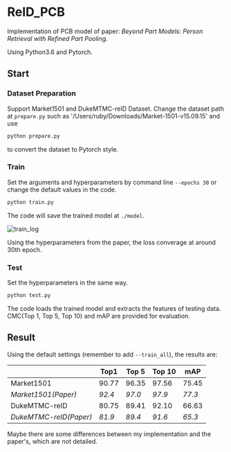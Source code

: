 # ReID_PCB

Implementation of PCB model of paper: *Beyond Part Models: Person Retrieval with Refined Part Pooling.*

Using Python3.6 and Pytorch.

## Start

### Dataset Preparation

Support Market1501 and DukeMTMC-reID Dataset. Change the dataset path at `prepare.py` such as '/Users/ruby/Downloads/Market-1501-v15.09.15' and use

```python
python prepare.py
```

to convert the dataset to Pytorch style. 

### Train

Set the arguments and hyperparameters by command line `--epochs 30` or change the default values in the code.

```python
python train.py
```

The code will save the trained model at `./model`.

![train_log](https://i.loli.net/2018/03/19/5aaf1664bae2b.jpg)

Using the hyperparameters from the paper, the loss converage at around 30th epoch. 

### Test

Set the hyperparameters in the same way.

```python
python test.py
```

The code loads the trained model and extracts the features of testing data. CMC(Top 1, Top 5, Top 10) and mAP are provided for evaluation.

## Result

Using the default settings (remember to add `--train_all`), the results are:

|                        | Top1   | Top 5  | Top 10 | mAP    |
| ---------------------- | ------ | ------ | ------ | ------ |
| Market1501             | 90.77  | 96.35  | 97.56  | 75.45  |
| *Market1501(Paper)*    | *92.4* | *97.0* | *97.9* | *77.3* |
| DukeMTMC-reID          | 80.75  | 89.41  | 92.10  | 66.63  |
| *DukeMTMC-reID(Paper)* | *81.9* | *89.4* | *91.6* | *65.3* |

Maybe there are some differences between my implementation and the paper's, which are not detailed.

